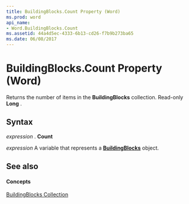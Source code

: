 ```yaml
---
title: BuildingBlocks.Count Property (Word)
ms.prod: word
api_name:
- Word.BuildingBlocks.Count
ms.assetid: 44a4d5ec-4333-6b13-cd26-f7b9b273ba65
ms.date: 06/08/2017
---
```



# BuildingBlocks.Count Property (Word)

Returns the number of items in the **BuildingBlocks** collection. Read-only **Long** .


## Syntax

 _expression_ . **Count**

 _expression_ A variable that represents a **[BuildingBlocks](buildingblocks-object-word.md)** object.


## See also


#### Concepts


[BuildingBlocks Collection](buildingblocks-object-word.md)

